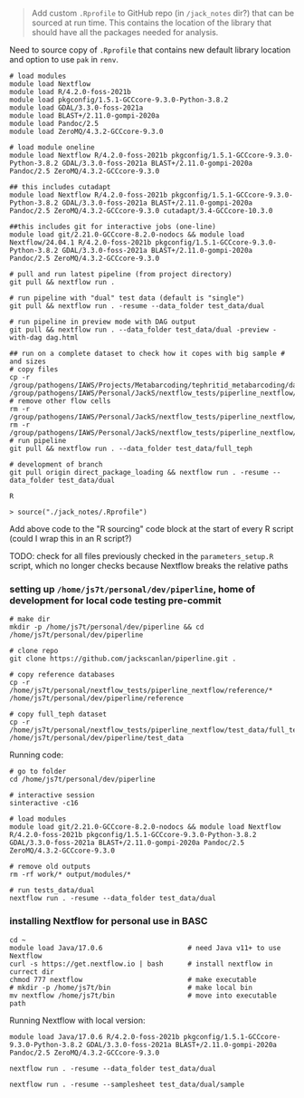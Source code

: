 > Add custom `.Rprofile` to GitHub repo (in `/jack_notes` dir?) that can be sourced at run time. This contains the location of the library that should have all the packages needed for analysis. 


Need to source copy of `.Rprofile` that contains new default library location and option to use `pak` in `renv`. 

    # load modules
    module load Nextflow
    module load R/4.2.0-foss-2021b
    module load pkgconfig/1.5.1-GCCcore-9.3.0-Python-3.8.2
    module load GDAL/3.3.0-foss-2021a
    module load BLAST+/2.11.0-gompi-2020a
    module load Pandoc/2.5
    module load ZeroMQ/4.3.2-GCCcore-9.3.0

    # load module oneline
    module load Nextflow R/4.2.0-foss-2021b pkgconfig/1.5.1-GCCcore-9.3.0-Python-3.8.2 GDAL/3.3.0-foss-2021a BLAST+/2.11.0-gompi-2020a Pandoc/2.5 ZeroMQ/4.3.2-GCCcore-9.3.0 
    
    ## this includes cutadapt
    module load Nextflow R/4.2.0-foss-2021b pkgconfig/1.5.1-GCCcore-9.3.0-Python-3.8.2 GDAL/3.3.0-foss-2021a BLAST+/2.11.0-gompi-2020a Pandoc/2.5 ZeroMQ/4.3.2-GCCcore-9.3.0 cutadapt/3.4-GCCcore-10.3.0

    ##this includes git for interactive jobs (one-line)
    module load git/2.21.0-GCCcore-8.2.0-nodocs && module load Nextflow/24.04.1 R/4.2.0-foss-2021b pkgconfig/1.5.1-GCCcore-9.3.0-Python-3.8.2 GDAL/3.3.0-foss-2021a BLAST+/2.11.0-gompi-2020a Pandoc/2.5 ZeroMQ/4.3.2-GCCcore-9.3.0 
    
    # pull and run latest pipeline (from project directory)
    git pull && nextflow run .

    # run pipeline with "dual" test data (default is "single")
    git pull && nextflow run . -resume --data_folder test_data/dual

    # run pipeline in preview mode with DAG output
    git pull && nextflow run . --data_folder test_data/dual -preview -with-dag dag.html

    ## run on a complete dataset to check how it copes with big sample # and sizes
    # copy files
    cp -r /group/pathogens/IAWS/Projects/Metabarcoding/tephritid_metabarcoding/data /group/pathogens/IAWS/Personal/JackS/nextflow_tests/piperline_nextflow/test_data/full_teph
    # remove other flow cells
    rm -r /group/pathogens/IAWS/Personal/JackS/nextflow_tests/piperline_nextflow/test_data/full_teph/K3DVL
    rm -r /group/pathogens/IAWS/Personal/JackS/nextflow_tests/piperline_nextflow/test_data/full_teph/KMLK4
    # run pipeline
    git pull && nextflow run . --data_folder test_data/full_teph

    # development of branch
    git pull origin direct_package_loading && nextflow run . -resume --data_folder test_data/dual

    R

    > source("./jack_notes/.Rprofile")

Add above code to the "R sourcing" code block at the start of every R script (could I wrap this in an R script?)


TODO: check for all files previously checked in the `parameters_setup.R` script, which no longer checks because Nextflow breaks the relative paths

### setting up `/home/js7t/personal/dev/piperline`, home of development for local code testing pre-commit 

    # make dir
    mkdir -p /home/js7t/personal/dev/piperline && cd /home/js7t/personal/dev/piperline

    # clone repo
    git clone https://github.com/jackscanlan/piperline.git .

    # copy reference databases
    cp -r /home/js7t/personal/nextflow_tests/piperline_nextflow/reference/* /home/js7t/personal/dev/piperline/reference

    # copy full_teph dataset
    cp -r /home/js7t/personal/nextflow_tests/piperline_nextflow/test_data/full_teph /home/js7t/personal/dev/piperline/test_data

Running code:

    # go to folder 
    cd /home/js7t/personal/dev/piperline
    
    # interactive session
    sinteractive -c16
    
    # load modules
    module load git/2.21.0-GCCcore-8.2.0-nodocs && module load Nextflow R/4.2.0-foss-2021b pkgconfig/1.5.1-GCCcore-9.3.0-Python-3.8.2 GDAL/3.3.0-foss-2021a BLAST+/2.11.0-gompi-2020a Pandoc/2.5 ZeroMQ/4.3.2-GCCcore-9.3.0

    # remove old outputs
    rm -rf work/* output/modules/*

    # run tests_data/dual
    nextflow run . -resume --data_folder test_data/dual


### installing Nextflow for personal use in BASC

    cd ~
    module load Java/17.0.6                     # need Java v11+ to use Nextflow
    curl -s https://get.nextflow.io | bash      # install nextflow in currect dir
    chmod 777 nextflow                          # make executable
    # mkdir -p /home/js7t/bin                   # make local bin
    mv nextflow /home/js7t/bin                  # move into executable path

Running Nextflow with local version:

    module load Java/17.0.6 R/4.2.0-foss-2021b pkgconfig/1.5.1-GCCcore-9.3.0-Python-3.8.2 GDAL/3.3.0-foss-2021a BLAST+/2.11.0-gompi-2020a Pandoc/2.5 ZeroMQ/4.3.2-GCCcore-9.3.0

    nextflow run . -resume --data_folder test_data/dual

    nextflow run . -resume --samplesheet test_data/dual/sample





